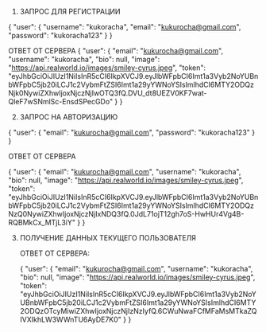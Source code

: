 
1) ЗАПРОС ДЛЯ РЕГИСТРАЦИИ

{
  "user": {
    "username": "kukoracha",
    "email": "kukurocha@gmail.com",
    "password": "kukoracha123"
  }
}

ОТВЕТ ОТ СЕРВЕРА
{
    "user": {
        "email": "kukurocha@gmail.com",
        "username": "kukoracha",
        "bio": null,
        "image": "https://api.realworld.io/images/smiley-cyrus.jpeg",
        "token": "eyJhbGciOiJIUzI1NiIsInR5cCI6IkpXVCJ9.eyJlbWFpbCI6Imt1a3Vyb2NoYUBnbWFpbC5jb20iLCJ1c2VybmFtZSI6Imt1a29yYWNoYSIsImlhdCI6MTY2ODQzNjk0NywiZXhwIjoxNjczNjIwOTQ3fQ.DVU_dt8UEZV0KF7wat-QleF7wSNmlSc-EnsdSPecGDo"
    }
}


2) ЗАПРОС НА АВТОРИЗАЦИЮ

{
  "user": {
    "email": "kukurocha@gmail.com",
    "password": "kukoracha123"
  }
}

ОТВЕТ ОТ СЕРВЕРА

{
    "user": {
        "email": "kukurocha@gmail.com",
        "username": "kukoracha",
        "bio": null,
        "image": "https://api.realworld.io/images/smiley-cyrus.jpeg",
        "token": "eyJhbGciOiJIUzI1NiIsInR5cCI6IkpXVCJ9.eyJlbWFpbCI6Imt1a3Vyb2NoYUBnbWFpbC5jb20iLCJ1c2VybmFtZSI6Imt1a29yYWNoYSIsImlhdCI6MTY2ODQzNzQ0NywiZXhwIjoxNjczNjIxNDQ3fQ.0JdL71ojT12gh7oS-HwHUr4Vg4B-RQBMkCx_MTjL3iY"
    }
}

3) ПОЛУЧЕНИЕ ДАННЫХ ТЕКУЩЕГО ПОЛЬЗОВАТЕЛЯ 

    ОТВЕТ ОТ СЕРВЕРА:

    {
        "user": {
            "email": "kukurocha@gmail.com",
            "username": "kukoracha",
            "bio": null,
            "image": "https://api.realworld.io/images/smiley-cyrus.jpeg",
            "token": "eyJhbGciOiJIUzI1NiIsInR5cCI6IkpXVCJ9.eyJlbWFpbCI6Imt1a3Vyb2NoYUBnbWFpbC5jb20iLCJ1c2VybmFtZSI6Imt1a29yYWNoYSIsImlhdCI6MTY2ODQzOTcyMiwiZXhwIjoxNjczNjIzNzIyfQ.6CWuNwaFCfMFaMsMTkaZQIVXIkhLW3WWnTU6AyDE7K0"
        }
    }